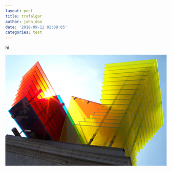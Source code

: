 ```yaml
---
layout: post
title: trafalgar
author: john_doe
date: '2018-09-11 01:09:05'
categories: test
---
```

hi

![null](/assets/img/uploads/trafalgar.jpg)
